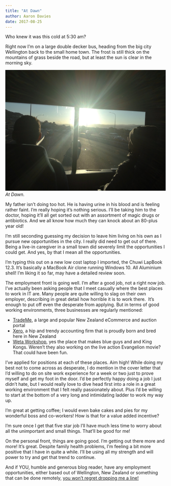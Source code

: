```yaml
---
title: "At Dawn"
author: Aaron Davies
date: 2017-08-25
---
```


Who knew it was this cold at 5:30 am?

Right now I’m on a large double decker bus, heading from the big city Wellington back to the small home town. The frost is still thick on the mountains of grass beside the road, but at least the sun is clear in the morning sky.

[![At Dawn.](/media/images/blog/IMG_20170823_073505.jpg)](/media/images/blog/IMG_20170823_073505.jpg)
_At Dawn._

My father isn’t doing too hot. He is having urine in his blood and is feeling rather faint. I’m really hoping it’s nothing serious. I’ll be taking him to the doctor, hoping it’ll all get sorted out with an assortment of magic drugs or antibiotics. And we all know how much they can knock about an 80-plus year old!

I’m still seconding guessing my decision to leave him living on his own as I pursue new opportunities in the city. I really did need to get out of there. Being a live-in caregiver in a small town did severely limit the opportunities I could get. And yes, by that I mean all the opportunities.

I’m typing this out on a new low cost laptop I imported, the Chuwi LapBook 12.3. It’s basically a MacBook Air clone running Windows 10. All Aluminium shell! I’m liking it so far, may have a detailed review soon.

The employment front is going well. I’m after a good job, not a right now job. I’ve actually been asking people that I meet casually where the best places to work in IT are. Many people are quite willing to slag on their own employer, describing in great detail how horrible it is to work there.  It’s enough to put off even the desperate from applying. But in terms of good working environments, three businesses are regularly mentioned:

* [TradeMe](http://trademe.co.nz/), a large and popular New Zealand eCommerce and auction portal
* [Xero](https://www.xero.com/nz/), a hip and trendy accounting firm that is proudly born and bred here in New Zealand
* [Weta Workshop](https://www.wetanz.com/), yes the place that makes blue guys and and King Kongs. Weren’t they also working on the live action Evangelion movie? That could have been fun.

I’ve applied for positions at each of these places. Aim high! While doing my best not to come across as desperate, I do mention in the cover letter that I’d willing to do on site work experience for a week or two just to prove myself and get my foot in the door. I’d be perfectly happy doing a job I just didn’t hate, but I would really love to dive head first into a role in a great working environment that I felt really passionately about. Plus I’d be willing to start at the bottom of a very long and intimidating ladder to work my way up.

I’m great at getting coffee; I would even bake cakes and pies for my wonderful boss and co-workers! How is that for a value added incentive?

I’m sure once I get that five star job I’ll have much less time to worry about all the unimportant and small things. That’ll be good for me!

On the personal front, things are going good. I’m getting out there more and more! It’s great. Despite family health problems, I’m feeling a bit more positive that I have in quite a while. I’ll be using all my strength and will power to try and get that trend to continue.

And if YOU, humble and generous blog reader, have any employment opportunities, either based out of Wellington, New Zealand or something that can be done remotely, [you won’t regret dropping me a line!](http://aarond.me/)
